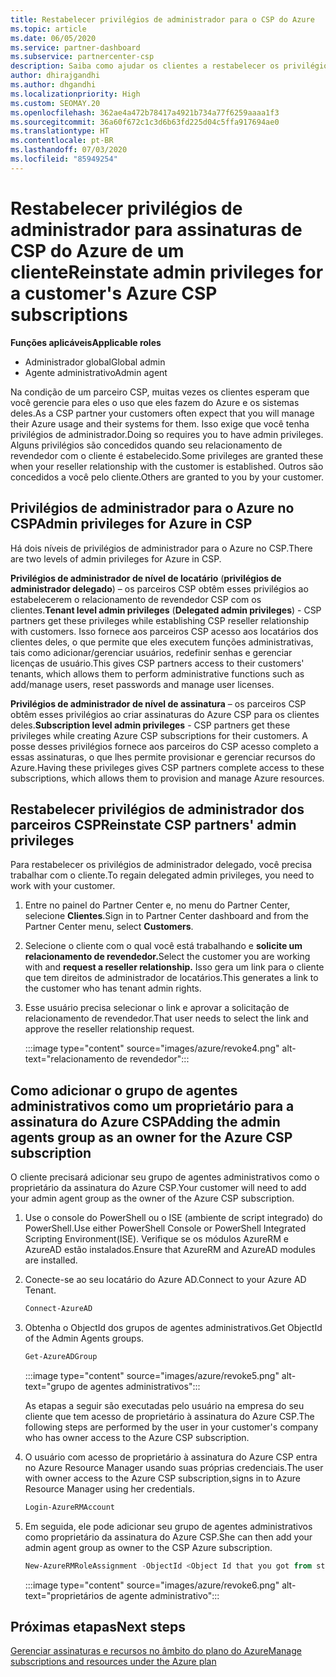 ```yaml
---
title: Restabelecer privilégios de administrador para o CSP do Azure
ms.topic: article
ms.date: 06/05/2020
ms.service: partner-dashboard
ms.subservice: partnercenter-csp
description: Saiba como ajudar os clientes a restabelecer os privilégios de administrador de um parceiro para que ele possa ajudar a gerenciar as assinaturas de CSP do Azure de um cliente.
author: dhirajgandhi
ms.author: dhgandhi
ms.localizationpriority: High
ms.custom: SEOMAY.20
ms.openlocfilehash: 362ae4a472b78417a4921b734a77f6259aaaa1f3
ms.sourcegitcommit: 36a60f672c1c3d6b63fd225d04c5ffa917694ae0
ms.translationtype: HT
ms.contentlocale: pt-BR
ms.lasthandoff: 07/03/2020
ms.locfileid: "85949254"
---
```

# <a name="reinstate-admin-privileges-for-a-customers-azure-csp-subscriptions"></a><span data-ttu-id="f8d33-103">Restabelecer privilégios de administrador para assinaturas de CSP do Azure de um cliente</span><span class="sxs-lookup"><span data-stu-id="f8d33-103">Reinstate admin privileges for a customer's Azure CSP subscriptions</span></span>  

<span data-ttu-id="f8d33-104">**Funções aplicáveis**</span><span class="sxs-lookup"><span data-stu-id="f8d33-104">**Applicable roles**</span></span>

- <span data-ttu-id="f8d33-105">Administrador global</span><span class="sxs-lookup"><span data-stu-id="f8d33-105">Global admin</span></span>
- <span data-ttu-id="f8d33-106">Agente administrativo</span><span class="sxs-lookup"><span data-stu-id="f8d33-106">Admin agent</span></span>

<span data-ttu-id="f8d33-107">Na condição de um parceiro CSP, muitas vezes os clientes esperam que você gerencie para eles o uso que eles fazem do Azure e os sistemas deles.</span><span class="sxs-lookup"><span data-stu-id="f8d33-107">As a CSP partner your customers often expect that you will manage their Azure usage and their systems for them.</span></span> <span data-ttu-id="f8d33-108">Isso exige que você tenha privilégios de administrador.</span><span class="sxs-lookup"><span data-stu-id="f8d33-108">Doing so requires you to have admin privileges.</span></span> <span data-ttu-id="f8d33-109">Alguns privilégios são concedidos quando seu relacionamento de revendedor com o cliente é estabelecido.</span><span class="sxs-lookup"><span data-stu-id="f8d33-109">Some privileges are granted these when your reseller relationship with the customer is established.</span></span> <span data-ttu-id="f8d33-110">Outros são concedidos a você pelo cliente.</span><span class="sxs-lookup"><span data-stu-id="f8d33-110">Others are granted to you by your customer.</span></span>

## <a name="admin-privileges-for-azure-in-csp"></a><span data-ttu-id="f8d33-111">Privilégios de administrador para o Azure no CSP</span><span class="sxs-lookup"><span data-stu-id="f8d33-111">Admin privileges for Azure in CSP</span></span>

<span data-ttu-id="f8d33-112">Há dois níveis de privilégios de administrador para o Azure no CSP.</span><span class="sxs-lookup"><span data-stu-id="f8d33-112">There are two levels of admin privileges for Azure in CSP.</span></span>

<span data-ttu-id="f8d33-113">**Privilégios de administrador de nível de locatário** (**privilégios de administrador delegado**) – os parceiros CSP obtêm esses privilégios ao estabelecerem o relacionamento de revendedor CSP com os clientes.</span><span class="sxs-lookup"><span data-stu-id="f8d33-113">**Tenant level admin privileges** (**Delegated admin privileges**) -  CSP partners get these privileges while establishing CSP reseller relationship with customers.</span></span> <span data-ttu-id="f8d33-114">Isso fornece aos parceiros CSP acesso aos locatários dos clientes deles, o que permite que eles executem funções administrativas, tais como adicionar/gerenciar usuários, redefinir senhas e gerenciar licenças de usuário.</span><span class="sxs-lookup"><span data-stu-id="f8d33-114">This gives CSP partners access to their customers' tenants, which allows them to perform administrative functions such as add/manage users, reset passwords and manage user licenses.</span></span>

<span data-ttu-id="f8d33-115">**Privilégios de administrador de nível de assinatura** – os parceiros CSP obtêm esses privilégios ao criar assinaturas do Azure CSP para os clientes deles.</span><span class="sxs-lookup"><span data-stu-id="f8d33-115">**Subscription level admin privileges** - CSP partners get these privileges while creating Azure CSP subscriptions for their customers.</span></span> <span data-ttu-id="f8d33-116">A posse desses privilégios fornece aos parceiros do CSP acesso completo a essas assinaturas, o que lhes permite provisionar e gerenciar recursos do Azure.</span><span class="sxs-lookup"><span data-stu-id="f8d33-116">Having these privileges gives CSP partners complete access to these subscriptions, which allows them to provision and manage Azure resources.</span></span>

## <a name="reinstate-csp-partners-admin-privileges"></a><span data-ttu-id="f8d33-117">Restabelecer privilégios de administrador dos parceiros CSP</span><span class="sxs-lookup"><span data-stu-id="f8d33-117">Reinstate CSP partners' admin privileges</span></span>

<span data-ttu-id="f8d33-118">Para restabelecer os privilégios de administrador delegado, você precisa trabalhar com o cliente.</span><span class="sxs-lookup"><span data-stu-id="f8d33-118">To regain delegated admin privileges, you need to work with your customer.</span></span>

1. <span data-ttu-id="f8d33-119">Entre no painel do Partner Center e, no menu do Partner Center, selecione **Clientes**.</span><span class="sxs-lookup"><span data-stu-id="f8d33-119">Sign in to Partner Center dashboard and from the Partner Center menu, select **Customers**.</span></span>

2. <span data-ttu-id="f8d33-120">Selecione o cliente com o qual você está trabalhando e **solicite um relacionamento de revendedor.**</span><span class="sxs-lookup"><span data-stu-id="f8d33-120">Select the customer you are working with and **request a reseller relationship.**</span></span> <span data-ttu-id="f8d33-121">Isso gera um link para o cliente que tem direitos de administrador de locatários.</span><span class="sxs-lookup"><span data-stu-id="f8d33-121">This generates a link to the customer who has tenant admin rights.</span></span>

3. <span data-ttu-id="f8d33-122">Esse usuário precisa selecionar o link e aprovar a solicitação de relacionamento de revendedor.</span><span class="sxs-lookup"><span data-stu-id="f8d33-122">That user needs to select the link and approve the reseller relationship request.</span></span>

   :::image type="content" source="images/azure/revoke4.png" alt-text="relacionamento de revendedor":::

## <a name="adding-the-admin-agents-group-as-an-owner-for-the-azure-csp-subscription"></a><span data-ttu-id="f8d33-124">Como adicionar o grupo de agentes administrativos como um proprietário para a assinatura do Azure CSP</span><span class="sxs-lookup"><span data-stu-id="f8d33-124">Adding the admin agents group as an owner for the Azure CSP subscription</span></span>

<span data-ttu-id="f8d33-125">O cliente precisará adicionar seu grupo de agentes administrativos como o proprietário da assinatura do Azure CSP.</span><span class="sxs-lookup"><span data-stu-id="f8d33-125">Your customer will need to add your admin agent group as the owner of the Azure CSP subscription.</span></span>

1. <span data-ttu-id="f8d33-126">Use o console do PowerShell ou o ISE (ambiente de script integrado) do PowerShell.</span><span class="sxs-lookup"><span data-stu-id="f8d33-126">Use either PowerShell Console or PowerShell Integrated Scripting Environment(ISE).</span></span> <span data-ttu-id="f8d33-127">Verifique se os módulos AzureRM e AzureAD estão instalados.</span><span class="sxs-lookup"><span data-stu-id="f8d33-127">Ensure that AzureRM and AzureAD modules are installed.</span></span>

2. <span data-ttu-id="f8d33-128">Conecte-se ao seu locatário do Azure AD.</span><span class="sxs-lookup"><span data-stu-id="f8d33-128">Connect to your Azure AD Tenant.</span></span>

   ```powershell
   Connect-AzureAD
   ```

3. <span data-ttu-id="f8d33-129">Obtenha o ObjectId dos grupos de agentes administrativos.</span><span class="sxs-lookup"><span data-stu-id="f8d33-129">Get ObjectId of the Admin Agents groups.</span></span>

   ```powershell
   Get-AzureADGroup
   ```

   :::image type="content" source="images/azure/revoke5.png" alt-text="grupo de agentes administrativos":::

   <span data-ttu-id="f8d33-131">As etapas a seguir são executadas pelo usuário na empresa do seu cliente que tem acesso de proprietário à assinatura do Azure CSP.</span><span class="sxs-lookup"><span data-stu-id="f8d33-131">The following steps are performed by the user in your customer's company who has owner access to the Azure CSP subscription.</span></span>

4. <span data-ttu-id="f8d33-132">O usuário com acesso de proprietário à assinatura do Azure CSP entra no Azure Resource Manager usando suas próprias credenciais.</span><span class="sxs-lookup"><span data-stu-id="f8d33-132">The user with owner access to the Azure CSP subscription,signs in to Azure Resource Manager using her credentials.</span></span>

   ```powershell
   Login-AzureRMAccount
   ```

5. <span data-ttu-id="f8d33-133">Em seguida, ele pode adicionar seu grupo de agentes administrativos como proprietário da assinatura do Azure CSP.</span><span class="sxs-lookup"><span data-stu-id="f8d33-133">She can then add your admin agent group as owner to the CSP Azure subscription.</span></span>

    ```powershell
    New-AzureRMRoleAssignment -ObjectId <Object Id that you got from step 3> -RoleDefinitionName Owner -Scope "/subscriptions/<SubscriptionId of CSP subscription>"
    ```

   :::image type="content" source="images/azure/revoke6.png" alt-text="proprietários de agente administrativo":::

## <a name="next-steps"></a><span data-ttu-id="f8d33-135">Próximas etapas</span><span class="sxs-lookup"><span data-stu-id="f8d33-135">Next steps</span></span>

[<span data-ttu-id="f8d33-136">Gerenciar assinaturas e recursos no âmbito do plano do Azure</span><span class="sxs-lookup"><span data-stu-id="f8d33-136">Manage subscriptions and resources under the Azure plan</span></span>](azure-plan-manage.md)
